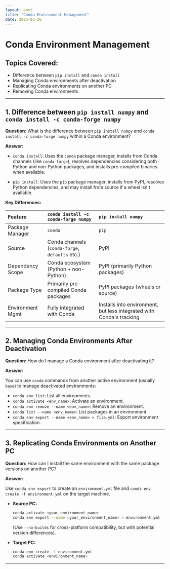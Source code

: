 ```yaml
---
layout: post
title: "Conda Environment Management"
date: 2025-05-26
---
```


# Conda Environment Management



## Topics Covered:

- Difference between `pip install` and `conda install`
- Managing Conda environments after deactivation
- Replicating Conda environments on another PC
- Removing Conda environments

---

## 1. Difference between `pip install numpy` and `conda install -c conda-forge numpy`

**Question:** What is the difference between `pip install numpy` and `conda install -c conda-forge numpy` within a Conda environment?

**Answer:**

*   `conda install`: Uses the `conda` package manager, installs from Conda channels (like `conda-forge`), resolves dependencies considering both Python and non-Python packages, and installs pre-compiled binaries when available.

*   `pip install`: Uses the `pip` package manager, installs from PyPI, resolves Python dependencies, and may install from source if a wheel isn't available.

**Key Differences:**

| Feature             | `conda install -c conda-forge numpy`           | `pip install numpy`                    |
| :------------------ | :--------------------------------------------- | :------------------------------------- |
| Package Manager     | `conda`                                        | `pip`                                  |
| Source              | Conda channels (`conda-forge`, `defaults` etc.) | PyPI                                   |
| Dependency Scope    | Conda ecosystem (Python + non-Python)          | PyPI (primarily Python packages)       |
| Package Type        | Primarily pre-compiled Conda packages          | PyPI packages (wheels or source)       |
| Environment Mgmt  | Fully integrated with Conda                    | Installs into environment, but less integrated with Conda's tracking |

---

## 2. Managing Conda Environments After Deactivation

**Question:** How do I manage a Conda environment after deactivating it?

**Answer:**

You can use `conda` commands from another active environment (usually `base`) to manage deactivated environments:

*   `conda env list`: List all environments.
*   `conda activate <env_name>`: Activate an environment.
*   `conda env remove --name <env_name>`: Remove an environment.
*   `conda list --name <env_name>`: List packages in an environment.
*   `conda env export --name <env_name> > file.yml`: Export environment specification.

---

## 3. Replicating Conda Environments on Another PC

**Question:** How can I install the same environment with the same package versions on another PC?

**Answer:**

Use `conda env export` to create an `environment.yml` file and `conda env create -f environment.yml` on the target machine.

*   **Source PC:**
    ```bash
    conda activate <your_environment_name>
    conda env export --name <your_environment_name> > environment.yml
    ```
    (Use `--no-builds` for cross-platform compatibility, but with potential version differences).

*   **Target PC:**
    ```bash
    conda env create -f environment.yml
    conda activate <environment_name>
    ```

---

